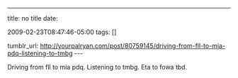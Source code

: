 ---
title: no title
date:

 2009-02-23T08:47:46-05:00 
tags:  []

tumblr_url:
http://yourpalryan.com/post/80759145/driving-from-fll-to-mia-pdq-listening-to-tmbg
\-\--

Driving from fll to mia pdq. Listening to tmbg. Eta to fowa tbd.
